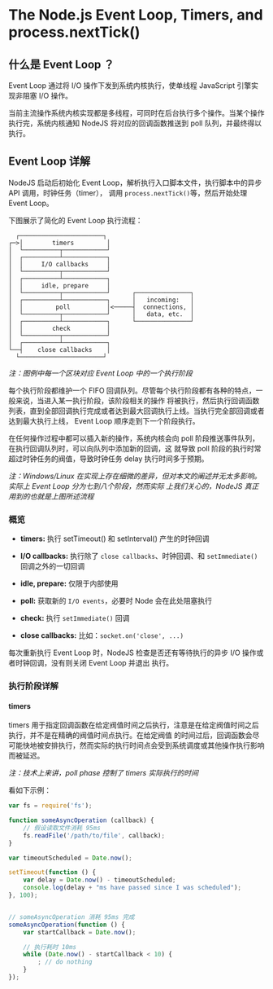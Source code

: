 # The Node.js Event Loop, Timers, and process.nextTick()


## 什么是 Event Loop ？

Event Loop 通过将 I/O 操作下发到系统内核执行，使单线程 JavaScript 引擎实现非阻塞 I/O 操作。

当前主流操作系统内核实现都是多线程，可同时在后台执行多个操作。当某个操作执行完，系统内核通知 NodeJS 
将对应的回调函数推送到 poll 队列，并最终得以执行。


## Event Loop 详解

NodeJS 启动后初始化 Event Loop，解析执行入口脚本文件，执行脚本中的异步 API 调用，时钟任务（timer），
调用 `process.nextTick()`等，然后开始处理 Event Loop。

下图展示了简化的 Event Loop 执行流程：

 ```
   ┌───────────────────────┐
┌─>│        timers         │
│  └──────────┬────────────┘
│  ┌──────────┴────────────┐
│  │     I/O callbacks     │
│  └──────────┬────────────┘
│  ┌──────────┴────────────┐
│  │     idle, prepare     │
│  └──────────┬────────────┘      ┌───────────────┐
│  ┌──────────┴────────────┐      │   incoming:   │
│  │         poll          │<─────┤  connections, │
│  └──────────┬────────────┘      │   data, etc.  │
│  ┌──────────┴────────────┐      └───────────────┘
│  │        check          │
│  └──────────┬────────────┘
│  ┌──────────┴────────────┐
└──┤    close callbacks    │
   └───────────────────────┘
 ```

 _*注：图例中每一个区块对应 Event Loop 中的一个执行阶段*_

每个执行阶段都维护一个 FIFO 回调队列。尽管每个执行阶段都有各种的特点，一般来说，当进入某一执行阶段，该阶段相关的操作
将被执行，然后执行回调函数列表，直到全部回调执行完成或者达到最大回调执行上线。当执行完全部回调或者达到最大执行上线，
Event Loop 顺序走到下一个阶段执行。

在任何操作过程中都可以插入新的操作，系统内核会向 poll 阶段推送事件队列，在执行回调队列时，可以向队列中添加新的回调，这
就导致 poll 阶段的执行时常超过时钟任务的阀值，导致时钟任务 delay 执行时间多于预期。

_*注：Windows/Linux 在实现上存在细微的差异，但对本文的阐述并无太多影响。实际上 Event Loop 分为七到八个阶段，然而实际
上我们关心的，NodeJS 真正用到的也就是上图所述流程*_


### 概览

+ **timers:** 执行 setTimeout() 和 setInterval() 产生的时钟回调

+ **I/O callbacks:** 执行除了 `close callbacks`、时钟回调、和 `setImmediate()` 回调之外的一切回调

+ **idle, prepare:** 仅限于内部使用

+ **poll:** 获取新的 `I/O events`，必要时 Node 会在此处阻塞执行

+ **check:** 执行 `setImmediate()` 回调

+ **close callbacks:** 比如：`socket.on('close', ...)`

每次重新执行 Event Loop 时，NodeJS 检查是否还有等待执行的异步 I/O 操作或者时钟回调，没有则关闭 Event Loop 并退出
执行。


### 执行阶段详解

#### timers

timers 用于指定回调函数在给定阀值时间之后执行，注意是在给定阀值时间之后执行，并不是在精确的阀值时间点执行。在给定阀值
的时间过后，回调函数会尽可能快地被安排执行，然而实际的执行时间点会受到系统调度或其他操作执行影响而被延迟。

_*注：技术上来讲，poll phase 控制了 timers 实际执行的时间*_

看如下示例：

```js
var fs = require('fs');

function someAsyncOperation (callback) {
    // 假设读取文件消耗 95ms
    fs.readFile('/path/to/file', callback);
}

var timeoutScheduled = Date.now();

setTimeout(function () {
    var delay = Date.now() - timeoutScheduled;
    console.log(delay + "ms have passed since I was scheduled");
}, 100);


// someAsyncOperation 消耗 95ms 完成
someAsyncOperation(function () {
    var startCallback = Date.now();

    // 执行耗时 10ms
    while (Date.now() - startCallback < 10) {
        ; // do nothing
    }
});
```


